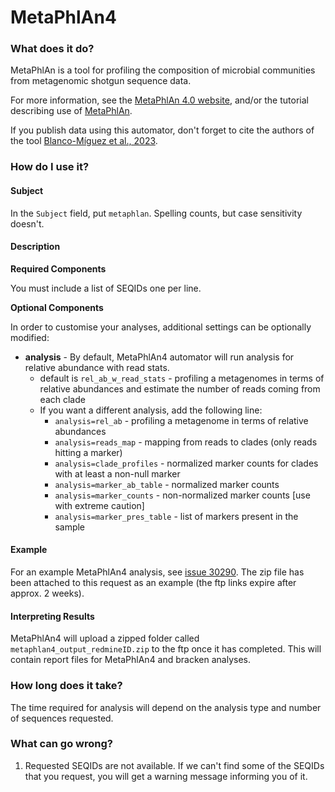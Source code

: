 # MetaPhlAn4

### What does it do?

MetaPhlAn is a tool for profiling the composition of microbial communities from metagenomic shotgun sequence data.

For more information, see the [MetaPhlAn 4.0 website](https://huttenhower.sph.harvard.edu/metaphlan/), and/or the tutorial describing use of [MetaPhlAn](https://github.com/biobakery/MetaPhlAn/wiki/MetaPhlAn-4).

If you publish data using this automator, don't forget to cite the authors of the tool [Blanco-Míguez et al., 2023](https://www.nature.com/articles/s41587-023-01688-w).

### How do I use it?

#### Subject

In the `Subject` field, put `metaphlan`. Spelling counts, but case sensitivity doesn't.

#### Description

**Required Components**

You must include a list of SEQIDs one per line.

**Optional Components**

In order to customise your analyses, additional settings can be optionally modified:

- **analysis** - By default, MetaPhlAn4 automator will run analysis for relative abundance with read stats.
    - default is `rel_ab_w_read_stats` - profiling a metagenomes in terms of relative abundances and estimate the number of reads coming from each clade
    - If you want a different analysis, add the following line:
        - `analysis=rel_ab` - profiling a metagenome in terms of relative abundances
        - `analysis=reads_map`  -  mapping from reads to clades (only reads hitting a marker)
        - `analysis=clade_profiles` - normalized marker counts for clades with at least a non-null marker
        - `analysis=marker_ab_table` - normalized marker counts
        - `analysis=marker_counts` - non-normalized marker counts [use with extreme caution]
        - `analysis=marker_pres_table` - list of markers present in the sample



#### Example

For an example MetaPhlAn4 analysis, see [issue 30290](https://redmine.biodiversity.agr.gc.ca/issues/30290). The zip file has been attached to this request as an example (the ftp links expire after approx. 2 weeks).

#### Interpreting Results

MetaPhlAn4 will upload a zipped folder called `metaphlan4_output_redmineID.zip` to the ftp once it has completed. This will contain report files for MetaPhlAn4 and bracken analyses.

### How long does it take?

The time required for analysis will depend on the analysis type and number of sequences requested. 

### What can go wrong?

1) Requested SEQIDs are not available. If we can't find some of the SEQIDs that you request, you will get a warning message informing you of it.



